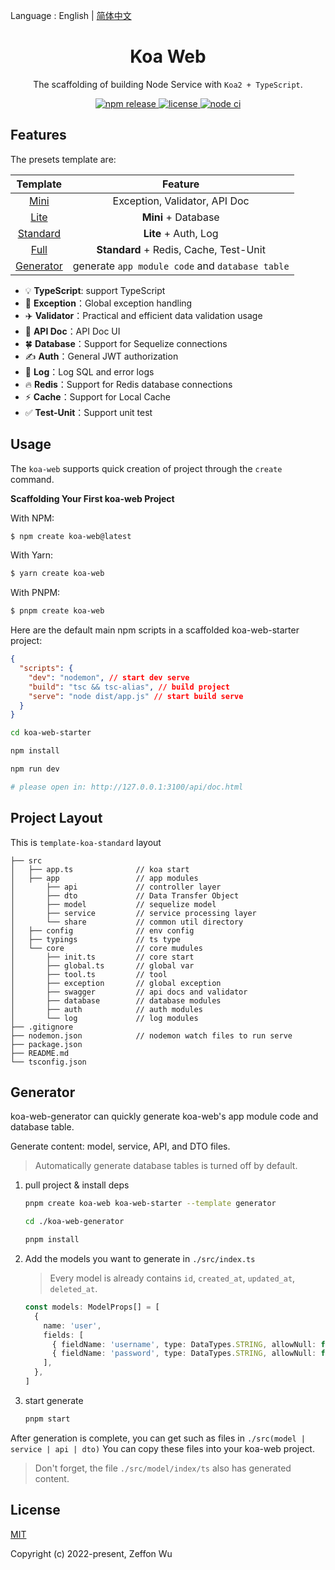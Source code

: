 Language : English | [简体中文](./README-zh-CN.md)

<h1 align="center">Koa Web</h1>

<div align="center">

The scaffolding of building Node Service with `Koa2 + TypeScript`.

<a href="https://www.npmjs.com/package/create-koa-web">
  <img alt="npm release" src="https://img.shields.io/npm/v/create-koa-web.svg">
</a>
<a href="https://github.com/zeffon/koa-web/blob/main/LICENSE">
<img alt="license" src="https://img.shields.io/github/license/zeffon/koa-web?style=flat-square">
</a>
<a href="https://github.com/zeffon/koa-web/actions/workflows/ci.yml">
<img alt="node ci" src="https://github.com/zeffon/koa-web/actions/workflows/ci.yml/badge.svg?style=flat-square">
</a>
</div>

## Features

The presets template are:

|                          Template                          |                     Feature                     |
| :--------------------------------------------------------: | :---------------------------------------------: |
|      [Mini](https://stackblitz.com/edit/koa-web-mini)      |          Exception, Validator, API Doc          |
|      [Lite](https://stackblitz.com/edit/koa-web-lite)      |               **Mini** + Database               |
|  [Standard](https://stackblitz.com/edit/koa-web-standard)  |              **Lite** + Auth, Log               |
|      [Full](https://stackblitz.com/edit/koa-web-full)      |     **Standard** + Redis, Cache, Test-Unit      |
| [Generator](https://stackblitz.com/edit/koa-web-generator) | generate `app module code` and `database table` |

- :bulb: **TypeScript**: support TypeScript
- :rocket: **Exception**：Global exception handling
- :airplane: **Validator**：Practical and efficient data validation usage
- :memo: **API Doc**：API Doc UI
- :four_leaf_clover: **Database**：Support for Sequelize connections
- :writing_hand: **Auth**：General JWT authorization
- :book: **Log**：Log SQL and error logs
- :fire: **Redis**：Support for Redis database connections
- :zap: **Cache**：Support for Local Cache
- :white_check_mark: **Test-Unit**：Support unit test

## Usage

The `koa-web` supports quick creation of project through the `create` command.

**Scaffolding Your First koa-web Project**

With NPM:

```bash
$ npm create koa-web@latest
```

With Yarn:

```bash
$ yarn create koa-web
```

With PNPM:

```bash
$ pnpm create koa-web
```

Here are the default main npm scripts in a scaffolded koa-web-starter project:

```json
{
  "scripts": {
    "dev": "nodemon", // start dev serve
    "build": "tsc && tsc-alias", // build project
    "serve": "node dist/app.js" // start build serve
  }
}
```

```bash
cd koa-web-starter

npm install

npm run dev

# please open in: http://127.0.0.1:3100/api/doc.html
```

## Project Layout

This is `template-koa-standard` layout

```
├── src
│   ├── app.ts              // koa start
│   ├── app                 // app modules
│       ├── api             // controller layer
│       ├── dto             // Data Transfer Object
│       ├── model           // sequelize model
│       ├── service         // service processing layer
│       └── share           // common util directory
│   ├── config              // env config
│   ├── typings             // ts type
│   └── core                // core mudules
│       ├── init.ts         // core start
│       ├── global.ts       // global var
│       ├── tool.ts         // tool
│       ├── exception       // global exception
│       ├── swagger         // api docs and validator
│       ├── database        // database modules
│       ├── auth            // auth modules
│       └── log             // log modules
├── .gitignore
├── nodemon.json            // nodemon watch files to run serve
├── package.json
├── README.md
└── tsconfig.json
```

## Generator

koa-web-generator can quickly generate koa-web's app module code and database table.

Generate content: model, service, API, and DTO files.

> Automatically generate database tables is turned off by default.

1. pull project & install deps

   ```bash
   pnpm create koa-web koa-web-starter --template generator

   cd ./koa-web-generator

   pnpm install
   ```

2. Add the models you want to generate in `./src/index.ts`

   > Every model is already contains `id`, `created_at`, `updated_at`, `deleted_at`.

   ```ts
   const models: ModelProps[] = [
     {
       name: 'user',
       fields: [
         { fieldName: 'username', type: DataTypes.STRING, allowNull: false },
         { fieldName: 'password', type: DataTypes.STRING, allowNull: false },
       ],
     },
   ]
   ```

3. start generate

   ```bash
   pnpm start
   ```

After generation is complete, you can get such as files in `./src(model | service | api | dto)`
You can copy these files into your koa-web project.

> Don't forget, the file `./src/model/index/ts` also has generated content.

## License

[MIT](https://opensource.org/licenses/MIT)

Copyright (c) 2022-present, Zeffon Wu
